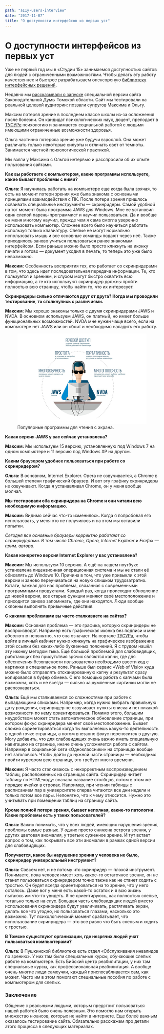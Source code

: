 ```yaml
---
path: "a11y-users-interview"
date: "2017-11-07"
title: "О доступности интерфейсов из первых уст"
---
```


# О доступности интерфейсов из первых уст

Уже не первый год мы в «Студии 15» занимаемся доступностью сайтов для людей с ограниченными возможностями. Чтобы делать эту работу качественнее и быстрее разрабатываем опенсорсную [библиотеку интерфейсных решений](https://github.com/15web/web-accessibility).

Недавно мы [рассказывали о запуске](http://www.15web.ru/blog/duma_accessibility) специальной версии сайта Законодательной Думы Томской области. Сайт мы тестировали на реальной целевой аудитории: позвали супругов Максима и Ольгу.

Максим потерял зрение в последнем классе школы из-за осложнения после болезни. Он кандидат психологических наук, доцент, преподает в [ТУСУРе](https://tusur.ru/) психологию и занимается социальной работой с людьми имеющими ограниченные возможности здоровья.

Ольга частично потеряла зрение уже будучи взрослой. Она может различать только некоторые силуэты и отличать свет от темноты. Занимается частной психологической практикой.

Мы взяли у Максима с Ольгой интервью и расспросили об их опыте пользования сайтами.

**Как вы работаете с компьютером, какие программы используете, какие бывают проблемы с ними?**

**Ольга:** Я научилась работать на компьютере еще когда была зрячая, то есть на момент потери зрения уже была знакома с основными принципами взаимодействия с ПК. После потери зрения пришлось осваивать специальные инструменты — скринридеры. Самой удобной на тот момент была программа JAWS для Windows. Мне ее установил один слепой парень-программист и научил пользоваться. Да и вообще он меня многому научил, прежде чем я сама смогла уверенно использовать компьютер. Сложнее всего было научиться работать используя только клавиатуру. Слепые не могут нормально использовать мышь и все основные команды подают через неё. Также приходилось заново учиться пользоваться ранее знакомым интерфейсом. Если раньше можно было просто кликнуть на иконку печати и готово — документ уходил в печать, то теперь это уже было невозможно.

**Максим:** Особенность восприятия тех, кто работает со скринридерами в том, что здесь идет последовательная передача информации. Те, кто пользуется и зрением, и слухом могут быстро охватить всю информацию, а те кто используют скринридер должны пройти полностью всю страницу, чтобы найти то, что их интересует.

**Скринридеры сильно отличаются друг от друга? Когда мы проводили тестирование, то столкнулись с различиями.**

**Максим:** Мы хорошо знакомы только с двумя скринридерами JAWS и NVDA. В основном используем JAWS, он платный, но имеет больше функциональных возможностей. NVDA мне нужен чаще всего, если на компьютере нет JAWS или он сбоит и необходимо наладить его работу.

<figure>
    <img src="images/screen-readers.jpg" alt="Популярные программы для чтения с экрана.">
    <figcaption>Популярные программы для чтения с экрана.</figcaption>
</figure>

**Какая версия JAWS у вас сейчас установлена?**

**Максим:** Мы используем 15 версию, установленную под Windows 7 на одном компьютере и 11 версию под Windows XP на другом.

**Каким браузером удобнее пользоваться при работе со скринридером?**

**Ольга:** В основном, Internet Explorer. Opera не озвучивается, а Chrome в большей степени графический браузер. И вот эту графику скринридеры не озвучивают. Когда я устанавливал Chrome, он у меня вообще молчал.

**Мы тестировали оба скринридера на Chrome и они читали всю необходимую информацию.**

**Максим:** Видимо сейчас что-то изменилось. Когда я попробовал его использовать, у меня это не получилось и на этом мы оставили попытки.

_Сегодня все основные браузеры корректно работают со скринридерами. В том числе Chrome, Opera, Internet Explorer и Firefox — прим. автора._

**Какая конкретно версия Internet Explorer у вас установлена?**

**Максим:** Мы используем 10 версию. А ещё на нашем ноутбуке установлена лицензионная операционная система и мы не стали её обновлять до Windows 10. Причина в том, что уже привыкли к этой версии и заново переучиваться на новую слишком трудозатратно. Кстати, важная для нас проблема, связанная с современными программными продуктами. Каждый раз, когда происходит обновление до новой версии, все старые функции меняют своё местоположение и приходится заново запоминать, где они находятся. Люди вообще склонны выполнять привычные действия.

**С какими проблемами вы часто сталкиваете на сайтах?**

**Максим:** Основная проблема — это графика, которую скринридеры не воспроизводят. Например есть графическая иконка без подписи и мне абсолютно непонятно, что она означает. На портале [ТУСУРа](https://tusur.ru/), чтобы войти в личный кабинет нужно кликнуть на графическое изображение этой ссылки без каких-либо буквенных пояснений. Я с трудом нашёл эту иконку методом тыка. Ещё большой проблемой для слабовидящих, работающих без присутствия зрячих являются капчи, где для обеспечения безопасности пользователю необходимо ввести код с картинки в специальное поле. Раньше был сервис «Web of Visio» куда можно было отправлять отсканированную капчу и результат сразу копировался в буфер обмена. С его помощью работа с капчами была возможна, хоть и не всегда — сильно зашумленные картинки могли не распознаваться.

**Ольга:** Ещё мы сталкиваемся со сложностями при работе с выпадающими списками. Например, когда нужно выбрать правильную дату рождения, скринридер не озвучивает пункты списка и нет никакой возможности по нему ориентироваться. Помимо этого, большим неудобством может стать автоматическое обновление страницы, при котором фокус скринридера меняет своё местоположение. Бывает сложно сориентироваться когда ты выполняешь какую-то деятельность в одной точке страницы, а потом внезапно фокус переносится в другую. Могу добавить, что для слабовидящих очень важно иметь специальную навигацию на странице, иначе очень усложняется работа с сайтом. Например в социальной сети «Одноклассники» на страницах вообще нет заголовков. Чтобы дойти до нужной части страницы — необходимо пройти курсором всю страницу, это требует много времени.

**Максим:** Я часто сталкиваюсь с некорректным воспроизведением таблиц, расположенных на страницах сайта. Скринридер читает таблицу по HTML-коду: сначала название столбцов, потом в этом же порядке ячейки в строках. Например, при чтении таблицы с расписанием пар в университете сперва читаются все дни недели и только потом все пары. Непонятно, что к чему относится. Нужно это учитывать при помещении таблиц на страницу сайта.

**Кроме полной потери зрения, бывает неполная, какие-то патологии. Какие проблемы есть у таких пользователей?**

**Ольга:** Важно понимать, что у всех людей, имеющих нарушения зрения, проблемы самые разные. У одних просто снижена острота зрения, у других цветовая аномалия, у третьих суженное зрение. И тут встает вопрос о том, как покрывать все эти аномалии в рамках одной версии для слабовидящих.

**Получается, какое бы нарушение зрения у человека не было, скринридер универсальный инструмент?**

**Ольга:** Совсем нет, и не потому что скринридер — плохой инструмент. Понимаете, пока человек имеет хоть какое-то остаточное зрение, он не станет пользоваться скринридером точно также как не станет ходить с тростью. Он будет всегда ориентироваться на то зрение, что у него осталось. Даже вот у меня есть какой-то остаток и я всю жизнь пытаюсь им что-то увидеть. Я не ориентируюсь, как полностью слепые, тотально только на слух. Большая часть слабовидящих людей вместо использования скринридера будут увеличивать, растягивать экран, делать все что угодно, но пользоваться глазами, насколько это возможно. Тут психологический момент срабатывает, что использование скринридера — это все равно что быть слепым и ходить с тростью.

**В Томске существуют организации, где незрячих людей учат пользоваться компьютерами?**

**Ольга:** В Пушкинской библиотеке есть отдел «Обслуживания инвалидов по зрению». У них там были специальные курсы, обучающие слепых работе на компьютере. Есть Бийский центр реабилитации, у них там специальные курсы, как профессиональная реабилитация. А вообще очень многие люди самоучки, каждый приспосабливается сам, как может. Часто им в этом помогают специальные пособия по работе с компьютером для слепых.

### **Заключение**

Общение с реальными людьми, которым предстоит пользоваться нашей работой было очень полезным. Это помогло нам открыть множество нюансов, которых не найти в интернете. Еще болеё важным оказалось тестирование сайта. Обязательно расскажем про детали этого процесса в следующих материалах.
